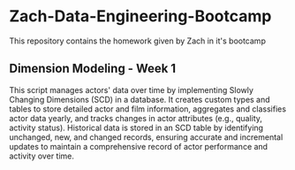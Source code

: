# Zach-Data-Engineering-Bootcamp
This repository contains the homework given by Zach in it's bootcamp

## Dimension Modeling - Week 1
This script manages actors' data over time by implementing Slowly Changing Dimensions (SCD) in a database. It creates custom types and tables to store detailed actor and film information, aggregates and classifies actor data yearly, and tracks changes in actor attributes (e.g., quality, activity status). Historical data is stored in an SCD table by identifying unchanged, new, and changed records, ensuring accurate and incremental updates to maintain a comprehensive record of actor performance and activity over time.
